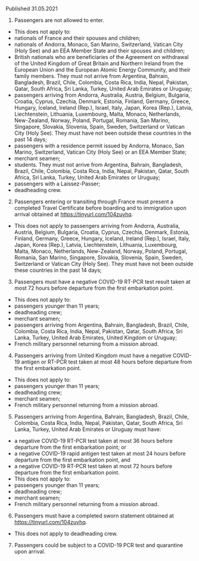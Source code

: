 Published 31.05.2021
1. Passengers are not allowed to enter.
- This does not apply to:
- nationals of France and their spouses and children;
- nationals of Andorra, Monaco, San Marino, Switzerland, Vatican City (Holy See) and an EEA Member State and their spouses and children;
- British nationals who are beneficiaries of the Agreement on withdrawal of the United Kingdom of Great Britain and Northern Ireland from the European Union and the European Atomic Energy Community, and their family members. They must not arrive from Argentina, Bahrain, Bangladesh, Brazil, Chile, Colombia, Costa Rica, India, Nepal, Pakistan, Qatar, South Africa, Sri Lanka, Turkey, United Arab Emirates or Uruguay;
- passengers arriving from Andorra, Australia, Austria, Belgium, Bulgaria, Croatia, Cyprus, Czechia, Denmark, Estonia, Finland, Germany, Greece, Hungary, Iceland, Ireland (Rep.), Israel, Italy, Japan, Korea (Rep.), Latvia, Liechtenstein, Lithuania, Luxembourg, Malta, Monaco, Netherlands, New-Zealand, Norway, Poland, Portugal, Romania, San Marino, Singapore, Slovakia, Slovenia, Spain, Sweden, Switzerland or Vatican City (Holy See). They must have not been outside these countries in the past 14 days;
- passengers with a residence permit issued by Andorra, Monaco, San Marino, Switzerland, Vatican City (Holy See) or an EEA Member State;
- merchant seamen;
- students. They must not arrive from Argentina, Bahrain, Bangladesh, Brazil, Chile, Colombia, Costa Rica, India, Nepal, Pakistan, Qatar, South Africa, Sri Lanka, Turkey, United Arab Emirates or Uruguay;
- passengers with a Laissez-Passer;
- deadheading crew. 
2. Passengers entering or transiting through France must present a completed Travel Certificate before boarding and to immigration upon arrival obtained at <a href="https://tinyurl.com/104zuyhq">https://tinyurl.com/104zuyhq</a>. 
- This does not apply to passengers arriving from Andorra, Australia, Austria, Belgium, Bulgaria, Croatia, Cyprus, Czechia, Denmark, Estonia, Finland, Germany, Greece, Hungary, Iceland, Ireland (Rep.), Israel, Italy, Japan, Korea (Rep.), Latvia, Liechtenstein, Lithuania, Luxembourg, Malta, Monaco, Netherlands, New-Zealand, Norway, Poland, Portugal, Romania, San Marino, Singapore, Slovakia, Slovenia, Spain, Sweden, Switzerland or Vatican City (Holy See). They must have not been outside these countries in the past 14 days;
3. Passengers must have a negative COVID-19 RT-PCR test result taken at most 72 hours before departure from the first embarkation point. 
- This does not apply to:
- passengers younger than 11 years;
- deadheading crew;
- merchant seamen;
- passengers arriving from Argentina, Bahrain, Bangladesh, Brazil, Chile, Colombia, Costa Rica, India, Nepal, Pakistan, Qatar, South Africa, Sri Lanka, Turkey, United Arab Emirates, United Kingdom or Uruguay;
- French military personnel returning from a mission abroad.
4. Passengers arriving from United Kingdom must have a negative COVID-19 antigen or RT-PCR test taken at most 48 hours before departure from the first embarkation point.
- This does not apply to:
- passengers younger than 11 years;
- deadheading crew;
- merchant seamen;
- French military personnel returning from a mission abroad.
5. Passengers arriving from Argentina, Bahrain, Bangladesh, Brazil, Chile, Colombia, Costa Rica, India, Nepal, Pakistan, Qatar, South Africa, Sri Lanka, Turkey, United Arab Emirates or Uruguay must have:
- a negative COVID-19 RT-PCR test taken at most 36 hours before departure from the first embarkation point; or
- a negative COVID-19 rapid antigen test taken at most 24 hours before departure from the first embarkation point, and
- a negative COVID-19 RT-PCR test taken at most 72 hours before departure from the first embarkation point. 
- This does not apply to:
- passengers younger than 11 years;
- deadheading crew;
- merchant seamen;
- French military personnel returning from a mission abroad.
6. Passengers must have a completed sworn statement obtained at <a href="https://tinyurl.com/104zuyhq">https://tinyurl.com/104zuyhq</a>. 
- This does not apply to deadheading crew. 
7. Passengers could be subject to a COVID-19 PCR test and quarantine upon arrival. 

